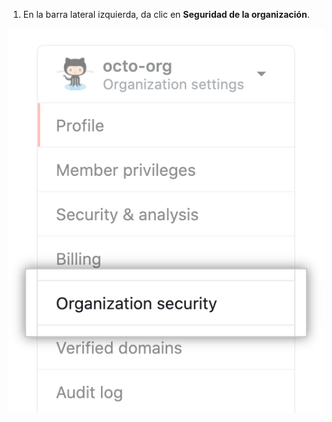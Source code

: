 1. En la barra lateral izquierda, da clic en **Seguridad de la organización**.

 ![Configuración de seguridad de la organización](/assets/images/help/organizations/org-security-settings-tab.png)
